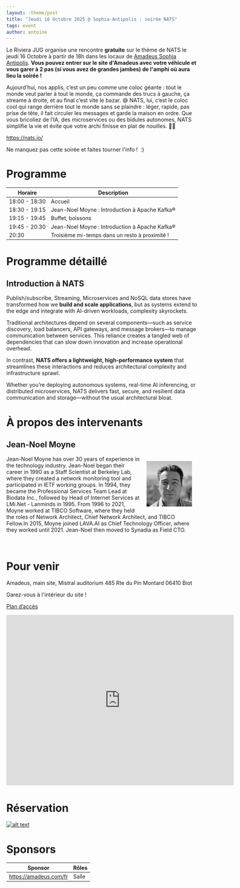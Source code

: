 ```yaml
---
layout: :theme/post
title: "Jeudi 16 Octobre 2025 @ Sophia-Antipolis : soirée NATS"
tags: event
author: antoine
---
```


Le Riviera JUG organise une rencontre **gratuite** sur le thème de NATS le jeudi 16 Octobre à partir de 18h dans les locaux de [Amadeus Sophia Antipolis](url:https://goo.gl/maps/agQMwmE74eWqqQvd8).
**Vous pouvez entrer sur le site d'Amadeus avec votre véhicule et vous garer à 2 pas (si vous avez de grandes jambes) de l'amphi où aura lieu la soirée !**

Aujourd’hui, nos applis, c’est un peu comme une coloc géante : tout le monde veut parler à tout le monde, ça commande des trucs à gauche, ça streame à droite, et au final c’est vite le bazar. 😅 NATS, lui, c’est le coloc cool qui range derrière tout le monde sans se plaindre : léger, rapide, pas prise de tête, il fait circuler les messages et garde la maison en ordre. Que vous bricoliez de l’IA, des microservices ou des bidules autonomes, NATS simplifie la vie et évite que votre archi finisse en plat de nouilles. 🍝🚀

https://nats.io/

Ne manquez pas cette soirée et faites tourner l'info !  :)

# Programme

| Horaire       | Description                                    |
| ------------- | ---------------------------------------------- |
| 18:00 - 18:30 | Accueil                                        |
| 18:30 - 19:15 | Jean-Noel Moyne : Introduction à Apache Kafka® |
| 19:15 - 19:45 | Buffet, boissons                               |
| 19:45 - 20:30 | Jean-Noel Moyne : Introduction à Apache Kafka® |
| 20:30         | Troisième mi-temps dans un resto à proximité ! |

# Programme détaillé

## Introduction à NATS

Publish/subscribe, Streaming, Microservices and NoSQL data stores have transformed how we **build and scale applications**, but as systems extend to the edge and integrate with AI-driven workloads, complexity skyrockets.

Traditional architectures depend on several components—such as service discovery, load balancers, API gateways, and message brokers—to manage communication between services. This reliance creates a tangled web of dependencies that can slow down innovation and increase operational overhead.

In contrast, **NATS offers a lightweight, high-performance system** that streamlines these interactions and reduces architectural complexity and infrastructure sprawl.

Whether you’re deploying autonomous systems, real-time AI inferencing, or distributed microservices, NATS delivers fast, secure, and resilient data communication and storage—without the usual architectural bloat.

# À propos des intervenants

## Jean-Noel Moyne

<img title="" src="jean-noel-moyne.jpg" alt="" style="float: right; margin: 1em; width: 120px" width="241">

Jean-Noel Moyne has over 30 years of experience in the technology industry. Jean-Noel began their career in 1990 as a Staff Scientist at Berkeley Lab, where they created a network monitoring tool and participated in IETF working groups. In 1994, they became the Professional Services Team Lead at Biodata Inc., followed by Head of Internet Services at LMi.Net - Lanminds in 1995. From 1996 to 2021, Moyne worked at TIBCO Software, where they held the roles of Network Architect, Chief Network Architect, and TIBCO Fellow.In 2015, Moyne joined LAVA.AI as Chief Technology Officer, where they worked until 2021. Jean-Noel then moved to Synadia as Field CTO.

<br style="clear: right"/>

# Pour venir

Amadeus, main site, Mistral auditorium
485 Rte du Pin Montard
06410 Biot

Garez-vous à l'intérieur du site !

[Plan d’accès](https://goo.gl/maps/agQMwmE74eWqqQvd8)

<iframe src="https://www.google.com/maps/embed?pb=!1m18!1m12!1m3!1d2334.61087379998!2d7.057556422906037!3d43.62195443006717!2m3!1f0!2f0!3f0!3m2!1i1024!2i768!4f13.1!3m3!1m2!1s0x12cc2b7cba432085%3A0xcb5e30e756ebb5c5!2sAmadeus%20Main%20Site!5e0!3m2!1sen!2sfr!4v1648131547103!5m2!1sen!2sfr" width="600" height="450" style="border:0;" allowfullscreen="" loading="lazy"></iframe>

# Réservation

[![alt text]({page.image('bookNow-black-large.webp')})](https://www.ticketsource.com/rivieradev/t-jzedzgn)

# Sponsors

| Sponsor                | Rôles |
| ---------------------- | ----- |
| https://amadeus.com/fr | Salle |
